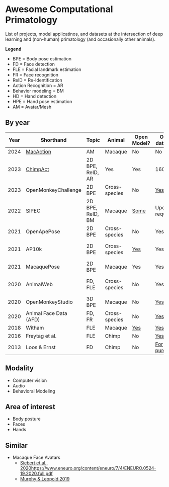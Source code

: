 # Awesome Computational Primatology
List of projects, model applicatinos, and datasets at the intersection of deep learning and (non-human) primatology (and occasionally other animals).

**Legend**
- BPE = Body pose estimation
- FD = Face detection
- FLE = Facial landmark estimation
- FR = Face recognition
- ReID = Re-Identification
- Action Recognition = AR
- Behavior modeling = BM
- HD = Hand detection
- HPE = Hand pose estimation
- AM = Avatar/Mesh

## By year
| Year | Shorthand | Topic | Animal | Open Model? | Open dataset? | Image Count | 
|------|-----------|-------|---------|------------|---------------|-------------|
| 2024 | [MacAction]([url](https://www.biorxiv.org/content/10.1101/2024.01.29.577734v1.full.pdf)) | AM | Macaque | No | No | N/A |
| 2023 | [ChimpAct](https://proceedings.neurips.cc/paper_files/paper/2023/file/57a95cd3898bf4912269848a01f53620-Paper-Datasets_and_Benchmarks.pdf) | 2D BPE, ReID, AR | Yes | Yes | 160,500 |
| 2023 | OpenMonkeyChallenge | 2D BPE | Cross-species | No | [Yes](http://openmonkeychallenge.com/) | 111,529 |
| 2022 | SIPEC | 2D BPE, ReID, BM | Macaque | [Some](https://www.dropbox.com/sh/y387kik9mwuszl3/AABBVWALEimW-hrbXvdfjHQSa?dl=0) | Upon request | N/A |
| 2021 | OpenApePose | 2D BPE | Cross-species | No | Yes | 71,868 |
| 2021 | AP10k | 2D BPE | Cross-species | [Yes](https://github.com/open-mmlab/mmpose/tree/main/configs/animal_2d_keypoint/topdown_heatmap/ap10k) | Yes | 10,015 (675 primates) |
| 2021 | MacaquePose | 2D BPE | Macaque | Yes | Yes | 13,000 |
| 2020 | AnimalWeb | FD, FLE | Cross-species | No | Yes | 21,921 (not all prims) |
| 2020 | OpenMonkeyStudio | 3D BPE | Macaque | No | [Yes](https://github.com/OpenMonkeyStudio/OMS_Data) | 195,228 |
| 2020 | Animal Face Data (AFD) | FD, FR | Cross-species | No | [Yes](https://data.mendeley.com/datasets/z3x59pv4bz/2) | 1,032 |
| 2018 | Witham | FLE | Macaque | [Yes](http://www.mackenziemathislab.org/dlc-modelzoo) | [Yes](https://figshare.com/articles/dataset/Macaque_Faces/9862586/1?file=17682749) | 4,000 |
| 2016 | Freytag et al. | FLE | Chimp | No | [Yes](https://github.com/cvjena/chimpanzee_faces) | 6,486 |
| 2013 | Loos & Ernst | FD | Chimp | No | [For purchase](http://www.saisbeco.com/) | 6,522 |

## Modality
- Computer vision
- Audio
- Behavioral Modeling

## Area of interest
- Body posture
- Faces
- Hands

## Similar
- Macaque Face Avatars
  - [Siebert et al., 2020](https://www.eneuro.org/content/eneuro/7/4/ENEURO.0524-19.2020.full.pdf)https://www.eneuro.org/content/eneuro/7/4/ENEURO.0524-19.2020.full.pdf
  - [Murphy & Leopold 2019](https://www.sciencedirect.com/science/article/pii/S0165027019301591#sec0160)
